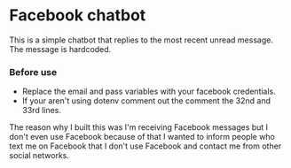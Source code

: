 # Facebook chatbot

This is a simple chatbot that replies to the most recent unread message. The message is hardcoded.

### Before use
- Replace the email and pass variables with your facebook credentials.
- If your aren't using dotenv comment out the comment the 32nd and 33rd lines.

The reason why I built this was I'm receiving Facebook messages but I don't even use Facebook because of that I wanted 
to inform people who text me on Facebook that I don't use Facebook and contact me from other social networks.
